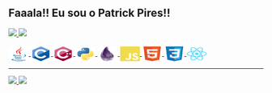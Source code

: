 ## Faaala!! Eu sou o Patrick Pires!!

<div>
    <a href="https://github.com/patrickpiresdev">
    <img
        height="160em"
        src="https://github-readme-stats.vercel.app/api?username=patrickpiresdev&show_icons=true&theme=cobalt&include_all_commits=true&count_private=true"/>
    <img
        height="160em"
        src="https://github-readme-stats.vercel.app/api/top-langs/?username=patrickpiresdev&layout=compact&langs_count=7&theme=cobalt"/>
</div>
<div style="display: inline_block"><br>
    <img
        align="center"
        alt="Patrick-Java"
        height="30"
        width="40"
        src="https://raw.githubusercontent.com/devicons/devicon/master/icons/java/java-original.svg">
    <img
        align="center"
        alt="Patrick-C"
        height="30"
        width="40"
        src="https://raw.githubusercontent.com/devicons/devicon/master/icons/c/c-original.svg">
    <img
        align="center"
        alt="Patrick-CPlusPlus"
        height="30"
        width="40"
        src="https://raw.githubusercontent.com/devicons/devicon/master/icons/cplusplus/cplusplus-original.svg">
    <img
        align="center"
        alt="Patrick-Python"
        height="30"
        width="40"
        src="https://raw.githubusercontent.com/devicons/devicon/master/icons/python/python-original.svg">
    <img
        align="center"
        alt="Patrick-Elixir"
        height="30"
        width="40"
        src="https://raw.githubusercontent.com/devicons/devicon/master/icons/elixir/elixir-original.svg">
    <img
        align="center"
        alt="Patrick-Js"
        height="30"
        width="40"
        src="https://raw.githubusercontent.com/devicons/devicon/master/icons/javascript/javascript-plain.svg">
    <img
        align="center"
        alt="Patrick-HTML"
        height="30"
        width="40"
        src="https://raw.githubusercontent.com/devicons/devicon/master/icons/html5/html5-original.svg">
    <img
        align="center"
        alt="Patrick-CSS"
        height="30"
        width="40"
        src="https://raw.githubusercontent.com/devicons/devicon/master/icons/css3/css3-original.svg">
    <img
        align="center"
        alt="Patrick-React"
        height="30"
        width="40"
        src="https://raw.githubusercontent.com/devicons/devicon/master/icons/react/react-original.svg">
</div>

---

<div>
    <a href="mailto:patrick.piresp@gmail.com">
        <img
            src="https://img.shields.io/badge/-Gmail-%23333?style=for-the-badge&logo=gmail&logoColor=white"
            target="_blank">
    </a>
    <a href="https://www.linkedin.com/in/patrickpiresp" target="_blank">
        <img
            src="https://img.shields.io/badge/-LinkedIn-%230077B5?style=for-the-badge&logo=linkedin&logoColor=white"
            target="_blank">
    </a>
</div>
